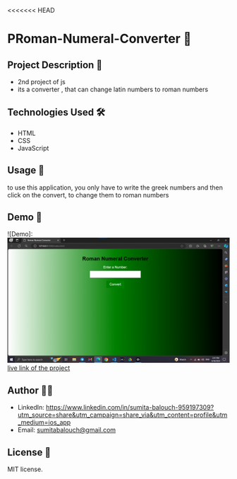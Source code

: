 <<<<<<< HEAD
# PRoman-Numeral-Converter 🚀

## Project Description 📝
- 2nd project of js
- its a converter , that can change latin numbers to roman numbers

## Technologies Used 🛠️
- HTML
- CSS
- JavaScript

## Usage 🎯
to use this application, you only have to write the greek numbers and then click on the convert, to change them to roman numbers

## Demo 📸
![Demo]:![alt text](<Screenshot 2024-06-30 144151-1.png>)
[live link of the project](https://s-blh.github.io/S-BLH-roman-numeral-converter/)

## Author 👩‍💻
- LinkedIn: https://www.linkedin.com/in/sumita-balouch-959197309?utm_source=share&utm_campaign=share_via&utm_content=profile&utm_medium=ios_app
- Email: sumitabalouch@gmail.com

## License 📜
MIT license.
